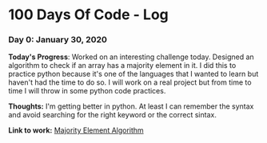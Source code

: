 # 100 Days Of Code - Log

### Day 0: January 30, 2020

**Today's Progress**: Worked on an interesting challenge today. Designed an algorithm to check if an array has a majority element in it. I did this to practice python because it's one of the languages that I wanted to learn but haven't had the time to do so. I will work on a real project but from time to time I will throw in some python code practices.

**Thoughts:** I'm getting better in python. At least I can remember the syntax and avoid searching for the right keyword or the correct sintax.

**Link to work:** [Majority Element Algorithm](/code/day-1/majority.py)
